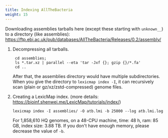 ```yaml
---
title: Indexing AllTheBacteria
weight: 15
---
```



Downloading assemblies tarballs here (except these starting with `unknown__`) to a directory (like assemblies):
https://ftp.ebi.ac.uk/pub/databases/AllTheBacteria/Releases/0.2/assembly/

1. Decompressing all tarballs.

        cd assemblies;
        ls *.tar.xz | parallel --eta 'tar -Jxf {}; gzip {}/*.fa'
        cd ..

    After that, the assemblies directory would have multiple subdirectories.
    When you give the directory to `lexicmap index -I`, it can recursively scan (plain or gz/xz/zstd-compressed) genome files.

2. Creating a LexicMap index. (more details: https://bioinf.shenwei.me/LexicMap/tutorials/index/)

       lexicmap index -I assemblies/ -O atb.lmi -b 25000 --log atb.lmi.log

   For 1,858,610 HQ genomes, on a 48-CPU machine, time: 48 h, ram: 85 GB, index size: 3.88 TB.
   If you don't have enough memory, please decrease the value of `-b`.

